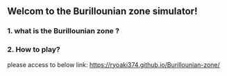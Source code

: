 ## Welcom to the Burillounian zone simulator!
### 1. what is the Burillounian zone ?
### 2. How to play?
please access to below link:
https://ryoaki374.github.io/Burillounian-zone/
